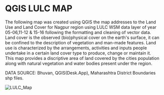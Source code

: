 # QGIS LULC MAP
The following map was created using QGIS the map addresses to the Land Use and Land Cover for Nagpur region using LULC WSM data layer of year 05-06,11-12 & 15-16 following the formatting and cleaning of vector data.
Land cover is the observed (bio)physical cover on the earth's surface, it can be confined to the description of vegetation and man-made features.
Land use is characterized by the arrangements, activities and inputs people undertake in a certain land cover type to produce, change or maintain it.
This map provides a discriptive area of land covered by the cities population along with natural vegetation and water bodies present under the region.

DATA SOURCE:
Bhuvan, QGIS(Desk.App), Maharashtra District Boundaries shp files.

![LULC_Map](https://user-images.githubusercontent.com/39980788/105606055-12c47880-5dbd-11eb-81da-be46e2b89bb7.jpeg)
